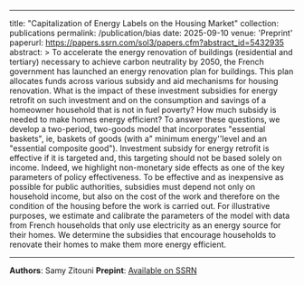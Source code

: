 
---
title: "Capitalization of Energy Labels on the Housing Market"
collection: publications
permalink: /publication/bias
date: 2025-09-10
venue: 'Preprint'
paperurl: https://papers.ssrn.com/sol3/papers.cfm?abstract_id=5432935
abstract: >
To accelerate the energy renovation of buildings (residential and tertiary) necessary to achieve carbon neutrality by 2050, the French government has launched an energy renovation plan for buildings. This plan allocates funds across various subsidy and aid mechanisms for housing renovation. What is the impact of these investment subsidies for energy retrofit on such investment and on the consumption and savings of a homeowner household that is not in fuel poverty? How much subsidy is needed to make homes energy efficient? To answer these questions, we develop a two-period, two-goods model that incorporates "essential baskets", ie, baskets of goods (with a" minimum energy''level and an "essential composite good"). Investment subsidy for energy retrofit is effective if it is targeted and, this targeting should not be based solely on income. Indeed, we highlight non-monetary side effects as one of the key parameters of policy effectiveness. To be effective and as inexpensive as possible for public authorities, subsidies must depend not only on household income, but also on the cost of the work and therefore on the condition of the housing before the work is carried out. For illustrative purposes, we estimate and calibrate the parameters of the model with data from French households that only use electricity as an energy source for their homes. We determine the subsidies that encourage households to renovate their homes to make them more energy efficient.

---

**Authors**: Samy Zitouni
**Prepint**: [Available on SSRN]([https://edf.hal.science/hal-04380709/document](https://papers.ssrn.com/sol3/papers.cfm?abstract_id=5432935))
